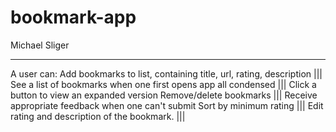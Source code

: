 # bookmark-app
Michael Sliger
___________________
A user can: Add bookmarks to list, containing title, url, rating, description |||
 See a list of bookmarks when one first opens app all condensed |||
 Click a button to view an expanded version Remove/delete bookmarks |||
 Receive appropriate feedback when one can't submit Sort by minimum rating |||
  Edit rating and description of the bookmark. |||